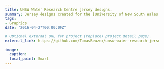 ```yaml
---
title: UNSW Water Research Centre jersey designs.
summary: Jersey designs created for the [University of New South Wales Water (UNSW) Research Centre](http://www.wrc.unsw.edu.au/).
tags:
- Graphics
date: "2016-04-27T00:00:00Z"

# Optional external URL for project (replaces project detail page).
external_link: https://github.com/TomasBeuzen/unsw-water-research-jerseys

image:
  caption:
  focal_point: Smart
---
```

